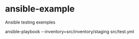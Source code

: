 # ansible-example
Ansible testing exemples

ansible-playbook --inventory=src/inventory/staging src/test.yml
